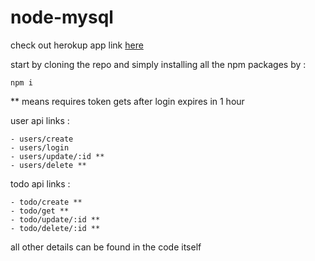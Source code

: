 # node-mysql

check out herokup app link [here]([https://pages.github.com/](https://node-mysql-assing.herokuapp.com/))

start by cloning the repo and simply installing all the npm packages by :
```
npm i
```
** means requires token gets after login expires in 1 hour


user api links : 
```
- users/create
- users/login
- users/update/:id **
- users/delete **
```
todo api links :
```
- todo/create **
- todo/get **
- todo/update/:id **
- todo/delete/:id **
```    
all other details can be found in the code itself
